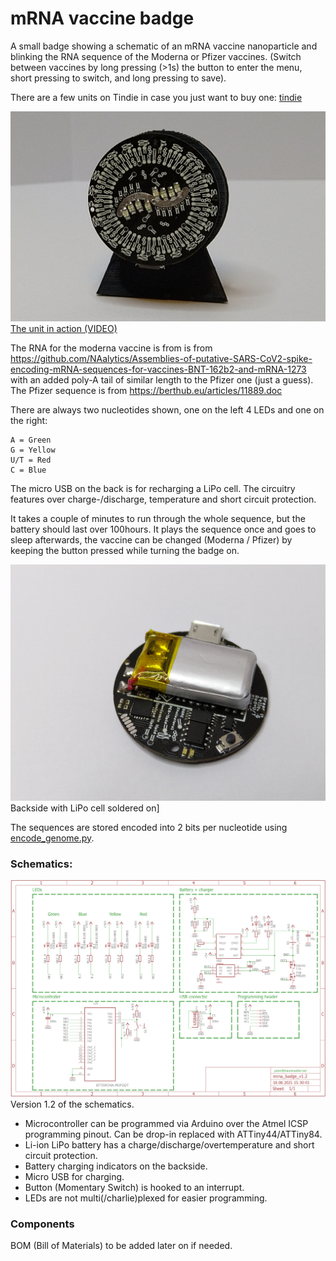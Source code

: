 # mRNA vaccine badge

A small badge showing a schematic of an mRNA vaccine nanoparticle and blinking the RNA sequence of the Moderna or Pfizer vaccines. (Switch between vaccines by long pressing (>1s) the button to enter the menu, short pressing to switch, and long pressing to save).

There are a few units on Tindie in case you just want to buy one:  <a href='https://www.tindie.com/products/petl/mrna-vaccine-badge-rechargeable/'>tindie</a>

[![](https://github.com/petl/mrna_vaccine_badge/blob/main/documents/photos_sorted/IMG_20210912_193253.jpg)
The unit in action (VIDEO)](https://vimeo.com/603445821 "badge in action")


The RNA for the moderna vaccine is from is from https://github.com/NAalytics/Assemblies-of-putative-SARS-CoV2-spike-encoding-mRNA-sequences-for-vaccines-BNT-162b2-and-mRNA-1273 with an added poly-A tail of similar length to the Pfizer one (just a guess). The Pfizer sequence is from https://berthub.eu/articles/11889.doc

There are always two nucleotides shown, one on the left 4 LEDs and one on the right:

    A = Green
    G = Yellow
    U/T = Red
    C = Blue

The micro USB on the back is for recharging a LiPo cell. The circuitry features over charge-/discharge, temperature and short circuit protection.

It takes a couple of minutes to run through the whole sequence, but the battery should last over 100hours. It plays the sequence once and goes to sleep afterwards, the vaccine can be changed (Moderna / Pfizer) by keeping the button pressed while turning the badge on. 


![](https://github.com/petl/mrna_vaccine_badge/blob/main/documents/photos_sorted/IMG_20210912_202905.jpg)
Backside with LiPo cell soldered on]


The sequences are stored encoded into 2 bits per nucleotide using [encode_genome.py](encode_genome.py).

### Schematics:
![](https://github.com/petl/mrna_vaccine_badge/blob/main/documents/schematics_v1.2.png)
Version 1.2 of the schematics. 

* Microcontroller can be programmed via Arduino over the Atmel ICSP programming pinout. Can be drop-in replaced with ATTiny44/ATTiny84.
* Li-ion LiPo battery has a charge/discharge/overtemperature and short circuit protection.
* Battery charging indicators on the backside. 
* Micro USB for charging. 
* Button (Momentary Switch) is hooked to an interrupt. 
* LEDs are not multi(/charlie)plexed for easier programming. 

### Components

BOM (Bill of Materials) to be added later on if needed. 


